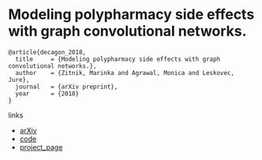 # Modeling polypharmacy side effects with graph convolutional networks.

```
@article{decagon_2018,
  title     = {Modeling polypharmacy side effects with graph convolutional networks.},
  author    = {Zitnik, Marinka and Agrawal, Monica and Leskovec, Jure},
  journal   = {arXiv preprint},
  year      = {2018}
}
```
links
- [arXiv](https://arxiv.org/abs/1802.00543)
- [code](https://github.com/marinkaz/decagon)
- [project_page](http://snap.stanford.edu/decagon/)
